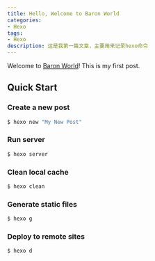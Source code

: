```yaml
---
title: Hello, Welcome to Baron World
categories: 
- Hexo
tags:
- Hexo
description: 这是我第一篇文章，主要用来记录hexo命令
---
```

Welcome to [Baron World](https://baronblog.github.io/)! This is my first post.

## Quick Start

### Create a new post

``` bash
$ hexo new "My New Post"
```


### Run server

``` bash
$ hexo server
```

### Clean local cache

```bash
$ hexo clean
```


### Generate static files

``` bash
$ hexo g
```


### Deploy to remote sites

``` bash
$ hexo d
```

